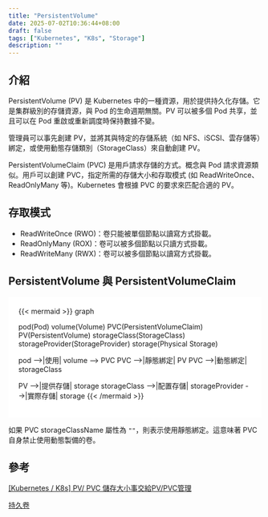 ```yaml
---
title: "PersistentVolume"
date: 2025-07-02T10:36:44+08:00
draft: false
tags: ["Kubernetes", "K8s", "Storage"]
description: ""
---
```

## 介紹

PersistentVolume (PV) 是 Kubernetes 中的一種資源，用於提供持久化存儲。它是集群級別的存儲資源，與 Pod 的生命週期無關。PV 可以被多個 Pod 共享，並且可以在 Pod 重啟或重新調度時保持數據不變。

管理員可以事先創建 PV，並將其與特定的存儲系統（如 NFS、iSCSI、雲存儲等）綁定，或使用動態存儲類別（StorageClass）來自動創建 PV。

PersistentVolumeClaim (PVC) 是用戶請求存儲的方式。概念與 Pod 請求資源類似。用戶可以創建 PVC，指定所需的存儲大小和存取模式 (如 ReadWriteOnce、ReadOnlyMany 等)。Kubernetes 會根據 PVC 的要求來匹配合適的 PV。

## 存取模式

- ReadWriteOnce (RWO)：卷只能被單個節點以讀寫方式掛載。
- ReadOnlyMany (ROX)：卷可以被多個節點以只讀方式掛載。
- ReadWriteMany (RWX)：卷可以被多個節點以讀寫方式掛載。

## PersistentVolume 與 PersistentVolumeClaim

<div style="background-color:white; padding: 20px">
{{< mermaid >}}
graph

pod(Pod)
volume(Volume)
PVC(PersistentVolumeClaim)
PV(PersistentVolume)
storageClass(StorageClass)
storageProvider(StorageProvider)
storage(Physical Storage)

pod -->|使用| volume --> PVC
PVC -->|靜態綁定| PV
PVC -->|動態綁定| storageClass

PV -->|提供存儲| storage
storageClass -->|配置存儲| storageProvider -->|實際存儲| storage
{{< /mermaid >}}
</div>

如果 PVC storageClassName 屬性為 `""`，則表示使用靜態綁定。這意味著 PVC 自身禁止使用動態製備的卷。

## 參考

[[Kubernetes / K8s] PV/ PVC 儲存大小事交給PV/PVC管理](https://medium.com/k8s%E7%AD%86%E8%A8%98/kubernetes-k8s-pv-pvc-%E5%84%B2%E5%AD%98%E5%A4%A7%E5%B0%8F%E4%BA%8B%E4%BA%A4%E7%B5%A6pv-pvc%E7%AE%A1%E7%90%86-4d412b8bafb5)

[持久卷](https://kubernetes.io/zh-cn/docs/concepts/storage/persistent-volumes/)
